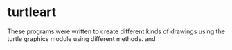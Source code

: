 # turtleart
These programs were written to create different kinds of drawings using the turtle graphics module using different methods. and
